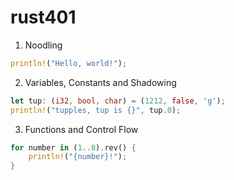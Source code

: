 # rust401

1. Noodling

```rust
println!("Hello, world!");
```

2. Variables, Constants and Shadowing

```rust
let tup: (i32, bool, char) = (1212, false, 'g');
println!("tupples, tup is {}", tup.0);
```

3. Functions and Control Flow

```rust
for number in (1..8).rev() {
    println!("{number}!");
}
```